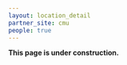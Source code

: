 ```yaml
---
layout: location_detail
partner_site: cmu
people: true
---
```


[//]: # (See _data/2025/CMU for the .yml files that control the distinct people lists on this page. Update those fields for faculty, speakers, TAs, and participants when possible.)

**This page is under construction.**